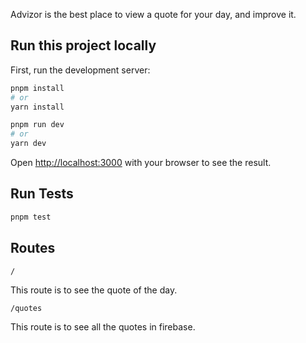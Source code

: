 Advizor is the best place to view a quote for your day, and improve it.

## Run this project locally

First, run the development server:

```bash
pnpm install
# or
yarn install
```

```bash
pnpm run dev
# or
yarn dev
```

Open [http://localhost:3000](http://localhost:3000) with your browser to see the result.

## Run Tests

```bash
pnpm test
```

## Routes

`/`

This route is to see the quote of the day.

`/quotes`

This route is to see all the quotes in firebase.

